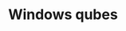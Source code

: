 ---
lang: en
layout: doc
permalink: /doc/templates/windows/
redirect_from:
- /doc/windows/
redirect_to: https://qubes-doc-rst.readthedocs.io/en/latest/user/templates/windows/windows.html
title: Windows qubes
---